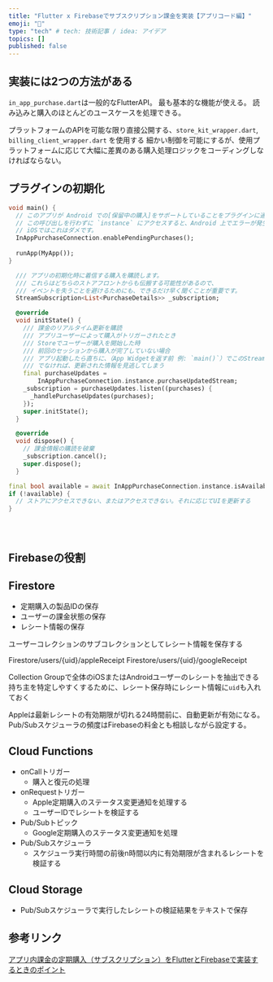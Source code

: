 ```yaml
---
title: "Flutter x Firebaseでサブスクリプション課金を実装【アプリコード編】"
emoji: "🍣"
type: "tech" # tech: 技術記事 / idea: アイデア
topics: []
published: false
---
```


## 実装には2つの方法がある
`in_app_purchase.dart`は一般的なFlutterAPI。
最も基本的な機能が使える。
読み込みと購入のほとんどのユースケースを処理できる。

プラットフォームのAPIを可能な限り直接公開する、`store_kit_wrapper.dart`, `billing_client_wrapper.dart` を使用する
細かい制御を可能にするが、使用プラットフォームに応じて大幅に差異のある購入処理ロジックをコーディングしなければならない。

## プラグインの初期化
```dart
void main() {
  // このアプリが Android での[保留中の購入]をサポートしていることをプラグインに通知します。
  // この呼び出しを行わずに `instance` にアクセスすると、Android 上でエラーが発生します。
  // iOSではこれはダメです。
  InAppPurchaseConnection.enablePendingPurchases();
  
  runApp(MyApp());
}
```

```dart
  /// アプリの初期化時に着信する購入を購読します。
  /// これらはどちらのストアフロントからも伝搬する可能性があるので、
  /// イベントを失うことを避けるためにも、できるだけ早く聞くことが重要です。
  StreamSubscription<List<PurchaseDetails>> _subscription;
```

```dart
  @override
  void initState() {
    /// 課金のリアルタイム更新を購読
    /// アプリユーザーによって購入がトリガーされたとき
    /// Storeでユーザーが購入を開始した時
    /// 前回のセッションから購入が完了していない場合
    /// アプリ起動したら直ちに、（App Widgetを返す前 例: `main()`）でこのStreamを購読する必要がある
    /// でなければ、更新された情報を見逃してしまう
    final purchaseUpdates =
        InAppPurchaseConnection.instance.purchaseUpdatedStream;
    _subscription = purchaseUpdates.listen((purchases) {
      _handlePurchaseUpdates(purchases);
    });
    super.initState();
  }
```

```dart
  @override
  void dispose() {
    // 課金情報の購読を破棄
    _subscription.cancel();
    super.dispose();
  }
```

```dart
final bool available = await InAppPurchaseConnection.instance.isAvailable();
if (!available) {
  // ストアにアクセスできない、またはアクセスできない。それに応じてUIを更新する
}
```

```dart
```

```dart
```

```dart
```

## Firebaseの役割
## Firestore
- 定期購入の製品IDの保存
- ユーザーの課金状態の保存
- レシート情報の保存

ユーザーコレクションのサブコレクションとしてレシート情報を保存する

Firestore/users/{uid}/appleReceipt
Firestore/users/{uid}/googleReceipt

Collection Groupで全体のiOSまたはAndroidユーザーのレシートを抽出できる
持ち主を特定しやすくするために、レシート保存時にレシート情報に`uid`も入れておく

Appleは最新レシートの有効期限が切れる24時間前に、自動更新が有効になる。
Pub/Subスケジューラの頻度はFirebaseの料金とも相談しながら設定する。

## Cloud Functions
- onCallトリガー
  - 購入と復元の処理
- onRequestトリガー
  - Apple定期購入のステータス変更通知を処理する
  - ユーザーIDでレシートを検証する
- Pub/Subトピック
  - Google定期購入のステータス変更通知を処理
- Pub/Subスケジューラ
  - スケジューラ実行時間の前後n時間以内に有効期限が含まれるレシートを検証する

## Cloud Storage
- Pub/Subスケジューラで実行したレシートの検証結果をテキストで保存

## 参考リンク
[アプリ内課金の定期購入（サブスクリプション）をFlutterとFirebaseで実装するときのポイント](https://tech.studyplus.co.jp/entry/2020/04/13/102204)